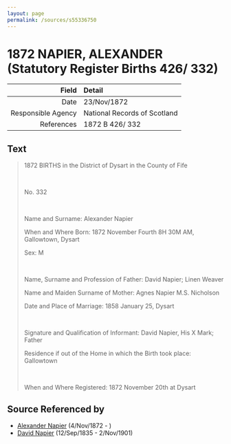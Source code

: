```yaml
---
layout: page
permalink: /sources/s55336750
---
```


# 1872 NAPIER, ALEXANDER (Statutory Register Births 426/ 332)

Field | Detail
---:|:---
Date | 23/Nov/1872
Responsible Agency | National Records of Scotland
References | 1872 B 426/ 332

## Text

> 1872 BIRTHS in the District of Dysart in the County of Fife
>
> <br/>
>
> No. 332
>
> <br/>
>
> Name and Surname: Alexander Napier
>
> When and Where Born: 1872 November Fourth 8H 30M AM, Gallowtown, Dysart
>
> Sex: M
>
> <br/>
>
> Name, Surname and Profession of Father: David Napier; Linen Weaver
>
> Name and Maiden Surname of Mother: Agnes Napier M.S. Nicholson
>
> Date and Place of Marriage: 1858 January 25, Dysart
>
> <br/>
>
> Signature and Qualification of Informant: David Napier, His X Mark; Father
>
> Residence if out of the Home in which the Birth took place: Gallowtown
>
> <br/>
>
> When and Where Registered: 1872 November 20th at Dysart
>

## Source Referenced by

* [Alexander Napier](../people/@22451165@-alexander-napier-b1872-11-4-d.md) (4/Nov/1872 - )
* [David Napier](../people/@41697732@-david-napier-b1835-9-12-d1901-11-2.md) (12/Sep/1835 - 2/Nov/1901)
